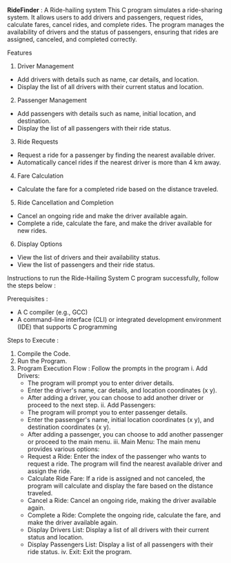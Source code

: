 **RideFinder** : A Ride-hailing system
This C program simulates a ride-sharing system. It allows users to add drivers and passengers, request rides, calculate fares, cancel rides, and complete rides. The program manages the availability of drivers and the status of passengers, ensuring that rides are assigned, canceled, and completed correctly.

Features
1. Driver Management
  - Add drivers with details such as name, car details, and location.
  - Display the list of all drivers with their current status and location.
2. Passenger Management
  - Add passengers with details such as name, initial location, and destination.
  - Display the list of all passengers with their ride status.
3. Ride Requests
  - Request a ride for a passenger by finding the nearest available driver.
  - Automatically cancel rides if the nearest driver is more than 4 km away.
4. Fare Calculation
  - Calculate the fare for a completed ride based on the distance traveled.
5. Ride Cancellation and Completion
  - Cancel an ongoing ride and make the driver available again.
  - Complete a ride, calculate the fare, and make the driver available for new rides.
6. Display Options
  - View the list of drivers and their availability status.
  - View the list of passengers and their ride status.

Instructions to run the Ride-Hailing System C program successfully, follow the steps below :

Prerequisites : 
  - A C compiler (e.g., GCC)
  - A command-line interface (CLI) or integrated development environment (IDE) that supports C programming

Steps to Execute : 

1. Compile the Code.
2. Run the Program.
3. Program Execution Flow : 
  Follow the prompts in the program
  i. Add Drivers:
    - The program will prompt you to enter driver details.
    - Enter the driver's name, car details, and location coordinates (x y).
    - After adding a driver, you can choose to add another driver or proceed to the next step.
  ii. Add Passengers:
    - The program will prompt you to enter passenger details.
    - Enter the passenger's name, initial location coordinates (x y), and destination coordinates (x y).
    - After adding a passenger, you can choose to add another passenger or proceed to the main menu.
  iii. Main Menu:
  The main menu provides various options:
    - Request a Ride: Enter the index of the passenger who wants to request a ride. The program will find the nearest available driver and assign the ride.
    - Calculate Ride Fare: If a ride is assigned and not canceled, the program will calculate and display the fare based on the distance traveled.
    - Cancel a Ride: Cancel an ongoing ride, making the driver available again.
    - Complete a Ride: Complete the ongoing ride, calculate the fare, and make the driver available again.
    - Display Drivers List: Display a list of all drivers with their current status and location.
    - Display Passengers List: Display a list of all passengers with their ride status.
  iv. Exit: Exit the program.
